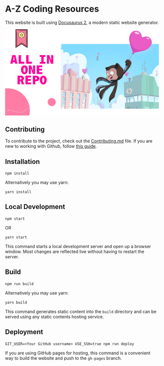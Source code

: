 # A-Z Coding Resources

This website is built using [Docusaurus 2](https://v2.docusaurus.io/), a modern static website generator.

![img](static/img/img.png)

## Contributing

To contribute to the project, check out the [Contributing.md](https://github.com/hulyak/a-to-z-coding-resources/blob/main/CONTRIBUTING.md) file. If you are new to working with Github, follow [this guide](https://dev.to/hulyakarakaya/one-more-pr-for-hactoberfest-5gkp).

## Installation

```console
npm install
```
Alternatively you may use yarn:
```console
yarn install
```

## Local Development

```console
npm start
```
OR
```console
yarn start
```

This command starts a local development server and open up a browser window. Most changes are reflected live without having to restart the server.

## Build

```console
npm run build
```
Alternatively you may use yarn:
```console
yarn build
```

This command generates static content into the `build` directory and can be served using any static contents hosting service.

## Deployment

```console
GIT_USER=<Your GitHub username> USE_SSH=true npm run deploy
```

If you are using GitHub pages for hosting, this command is a convenient way to build the website and push to the `gh-pages` branch.
